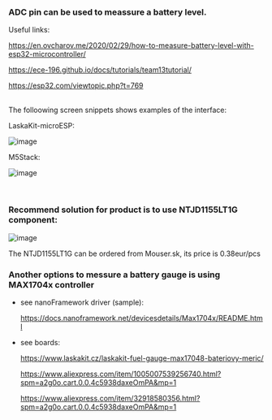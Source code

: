 <h3>ADC pin can be used to meassure a battery level.</h3>

Useful links:

https://en.ovcharov.me/2020/02/29/how-to-measure-battery-level-with-esp32-microcontroller/

https://ece-196.github.io/docs/tutorials/team13tutorial/

https://esp32.com/viewtopic.php?t=769




<br>
The folloowing screen snippets shows examples of the interface:

LaskaKit-microESP:

![image](https://github.com/user-attachments/assets/5eaeba0b-5699-41dc-a6f4-3a24adf63cc4)

M5Stack:

![image](https://github.com/user-attachments/assets/4d78c5d6-5c25-4de7-adb8-7188ef006b07)


<br>
<h3>Recommend solution for product is to use NTJD1155LT1G component:</h3>

![image](https://github.com/user-attachments/assets/3e40544c-d288-471e-b7ef-5e72594f65a7)


The NTJD1155LT1G can be ordered from Mouser.sk, its price is 0.38eur/pcs


<h3>Another options to messure a battery gauge is using MAX1704x controller</h3>

- see nanoFramework driver (sample):

  https://docs.nanoframework.net/devicesdetails/Max1704x/README.html

- see boards:

  https://www.laskakit.cz/laskakit-fuel-gauge-max17048-bateriovy-meric/

  https://www.aliexpress.com/item/1005007539256740.html?spm=a2g0o.cart.0.0.4c5938daxeOmPA&mp=1

  https://www.aliexpress.com/item/32918580356.html?spm=a2g0o.cart.0.0.4c5938daxeOmPA&mp=1

  <br>

  




